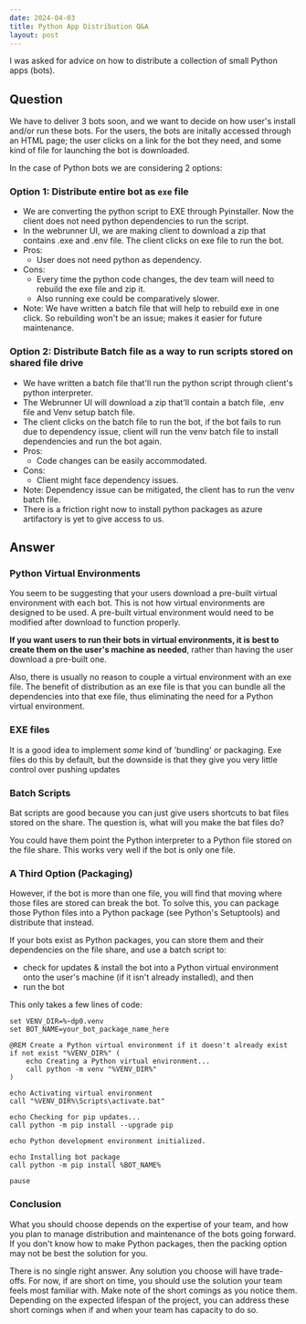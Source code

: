 ```yaml
---
date: 2024-04-03
title: Python App Distribution Q&A
layout: post
---
```


I was asked for advice on how to distribute a collection of small Python apps (bots).

## Question
We have to deliver 3 bots soon, and we want to decide on how user's install and/or run these bots. For the users, the bots are initally accessed through an HTML page; the user clicks on a link for the bot they need, and some kind of file for launching the bot is downloaded. 

In the case of Python bots we are considering 2 options:
### Option 1: Distribute entire bot as `exe` file
- We are converting the python script to EXE through Pyinstaller. Now the client does not need python dependencies to run the script.
- In the webrunner UI, we are making client to download a zip that contains .exe and .env file. The client clicks on exe file to run the bot.
- Pros: 
	- User does not need python as dependency.
- Cons: 
	- Every time the python code changes, the dev team will need to rebuild the exe file and zip it. 
	- Also running exe could be comparatively slower.
- Note: We have written a batch file that will help to rebuild exe in one click. So rebuilding won't be an issue; makes it easier for future maintenance.

### Option 2: Distribute Batch file as a way to run scripts stored on shared file drive
- We have written a batch file that'll run the python script through client's python interpreter. 
- The Webrunner UI will download a zip that'll contain a batch file, .env file and Venv setup batch file. 
- The client clicks on the batch file to run the bot, if the bot fails to run due to dependency issue, client will run the venv batch file to install dependencies and run the bot again.
- Pros: 
	- Code changes can be easily accommodated.
- Cons: 
	- Client might face dependency issues. 
- Note: Dependency issue can be mitigated, the client has to run the venv batch file.
- There is a friction right now to install python packages as azure artifactory is yet to give access to us. 
  
## Answer

### Python Virtual Environments
You seem to be suggesting that your users download a pre-built virtual environment with each bot. This is not how virtual environments are designed to be used. A pre-built virtual environment would need to be modified after download to function properly. 

**If you want users to run their bots in virtual environments, it is best to create them on the user's machine as needed**, rather than having the user download a pre-built one. 

Also, there is usually no reason to couple a virtual environment with an exe file. The benefit of distribution as an exe file is that you can bundle all the dependencies into that exe file, thus eliminating the need for a Python virtual environment.

### EXE files
It is a good idea to implement *some* kind of 'bundling' or packaging. Exe files do this by default, but the downside is that they give you very little control over pushing updates 
### Batch Scripts
Bat scripts are good because you can just give users shortcuts to bat files stored on the share. The question is, what will you make the bat files do?

You could have them point the Python interpreter to a Python file stored on the file share. This works very well if the bot is only one file.

### A Third Option (Packaging)
However, if the bot is more than one file, you will find that moving where those files are stored can break the bot. To solve this, you can package those Python files into a Python package (see Python's Setuptools) and distribute that instead. 

If your bots exist as Python packages, you can store them and their dependencies on the file share, and use a batch script to:
- check for updates & install the bot into a Python virtual environment onto the user's machine (if it isn't already installed), and then
- run the bot

This only takes a few lines of code:
```batch
set VENV_DIR=%~dp0.venv
set BOT_NAME=your_bot_package_name_here

@REM Create a Python virtual environment if it doesn't already exist
if not exist "%VENV_DIR%" (
    echo Creating a Python virtual environment...
    call python -m venv "%VENV_DIR%"
)

echo Activating virtual environment
call "%VENV_DIR%\Scripts\activate.bat"

echo Checking for pip updates...
call python -m pip install --upgrade pip

echo Python development environment initialized.

echo Installing bot package
call python -m pip install %BOT_NAME%

pause
```

### Conclusion
What you should choose depends on the expertise of your team, and how you plan to manage distribution and maintenance of the bots going forward. If you don't know how to make Python packages, then the packing option may not be best the solution for you. 

There is no single right answer. Any solution you choose will have trade-offs. For now, if are short on time, you should use the solution your team feels most familiar with. Make note of the short comings as you notice them. Depending on the expected lifespan of the project, you can address these short comings when if and when your team has capacity to do so. 